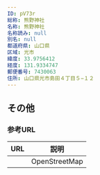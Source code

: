 ```yaml
---
ID: pV73r
総称: 熊野神社
名称: 熊野神社
名称読み: null
別名: null
都道府県: 山口県
区域: 光市
緯度: 33.9756412
経度: 131.9334747
郵便番号: 7430063
住所: 山口県光市島田４丁目５−１２
---
```


## その他

### 参考URL

| URL | 説明          |
| --- | ------------- |
|     | OpenStreetMap |
